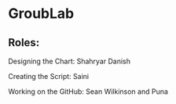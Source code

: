 # GroubLab

## Roles:
Designing the Chart: Shahryar Danish

Creating the Script: Saini

Working on the GitHub: Sean Wilkinson and Puna
